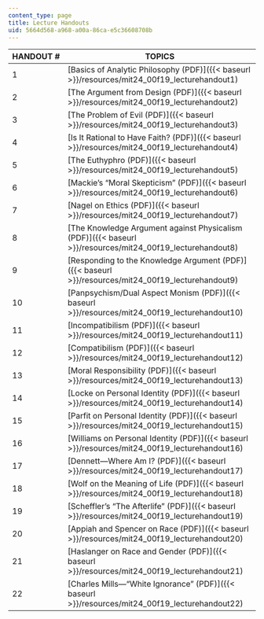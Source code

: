 ```yaml
---
content_type: page
title: Lecture Handouts
uid: 5664d568-a968-a00a-86ca-e5c36608708b
---
```


| HANDOUT # | TOPICS |
| --- | --- |
| 1 | [Basics of Analytic Philosophy (PDF)]({{< baseurl >}}/resources/mit24_00f19_lecturehandout1) |
| 2 | [The Argument from Design (PDF)]({{< baseurl >}}/resources/mit24_00f19_lecturehandout2) |
| 3 | [The Problem of Evil (PDF)]({{< baseurl >}}/resources/mit24_00f19_lecturehandout3) |
| 4 | [Is It Rational to Have Faith? (PDF)]({{< baseurl >}}/resources/mit24_00f19_lecturehandout4) |
| 5 | [The Euthyphro (PDF)]({{< baseurl >}}/resources/mit24_00f19_lecturehandout5) |
| 6 | [Mackie’s “Moral Skepticism” (PDF)]({{< baseurl >}}/resources/mit24_00f19_lecturehandout6) |
| 7 | [Nagel on Ethics (PDF)]({{< baseurl >}}/resources/mit24_00f19_lecturehandout7) |
| 8 | [The Knowledge Argument against Physicalism (PDF)]({{< baseurl >}}/resources/mit24_00f19_lecturehandout8) |
| 9 | [Responding to the Knowledge Argument (PDF)]({{< baseurl >}}/resources/mit24_00f19_lecturehandout9) |
| 10 | [Panpsychism/Dual Aspect Monism (PDF)]({{< baseurl >}}/resources/mit24_00f19_lecturehandout10) |
| 11 | [Incompatibilism (PDF)]({{< baseurl >}}/resources/mit24_00f19_lecturehandout11) |
| 12 | [Compatibilism (PDF)]({{< baseurl >}}/resources/mit24_00f19_lecturehandout12) |
| 13 | [Moral Responsibility (PDF)]({{< baseurl >}}/resources/mit24_00f19_lecturehandout13) |
| 14 | [Locke on Personal Identity (PDF)]({{< baseurl >}}/resources/mit24_00f19_lecturehandout14) |
| 15 | [Parfit on Personal Identity (PDF)]({{< baseurl >}}/resources/mit24_00f19_lecturehandout15) |
| 16 | [Williams on Personal Identity (PDF)]({{< baseurl >}}/resources/mit24_00f19_lecturehandout16) |
| 17 | [Dennett—Where Am I? (PDF)]({{< baseurl >}}/resources/mit24_00f19_lecturehandout17) |
| 18 | [Wolf on the Meaning of Life (PDF)]({{< baseurl >}}/resources/mit24_00f19_lecturehandout18) |
| 19 | [Scheffler’s “The Afterlife” (PDF)]({{< baseurl >}}/resources/mit24_00f19_lecturehandout19) |
| 20 | [Appiah and Spencer on Race (PDF)]({{< baseurl >}}/resources/mit24_00f19_lecturehandout20) |
| 21 | [Haslanger on Race and Gender (PDF)]({{< baseurl >}}/resources/mit24_00f19_lecturehandout21) |
| 22 | [Charles Mills—“White Ignorance” (PDF)]({{< baseurl >}}/resources/mit24_00f19_lecturehandout22)